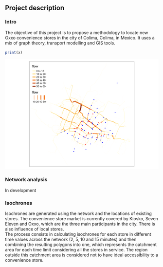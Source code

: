 ## Project description

### Intro

The objective of this project is to propose a methodology to locate new
Oxxo convenience stores in the city of Colima, Colima, in Mexico. It
uses a mix of graph theory, transport modelling and GIS tools.

``` r
print(x)
```

![](README_files/figure-markdown_github/unnamed-chunk-1-1.png)

### Network analysis

In development

### Isochrones

Isochrones are generated using the network and the locations of existing
stores. The convenience store market is currently covered by Kiosko,
Seven Eleven and Oxxo, which are the three main participants in the
city. There is also influence of local stores.  
The process consists in calculating isochrones for each store in
different time values across the network (2, 5, 10 and 15 minutes) and
then combining the resulting polygons into one, which represents the
catchment area for each time limit considering all the stores in
service. The region outside this catchment area is considered not to
have ideal accessibility to a convenience store.
